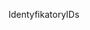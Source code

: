 <span data-ttu-id="c70c0-101">Identyfikatory</span><span class="sxs-lookup"><span data-stu-id="c70c0-101">IDs</span></span>